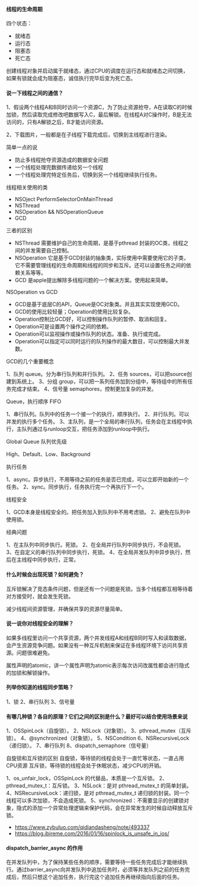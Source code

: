 #### 线程的生命周期

四个状态：

+ 就绪态
+ 运行态
+ 阻塞态
+ 死亡态

创建线程对象并启动属于就绪态，通过CPU的调度在运行态和就绪态之间切换，如果有锁就会成为阻塞态，诚信执行完毕后变为死亡态。

#### 说一下线程之间的通信？

1、假设两个线程A和B同时访问一个资源C，为了防止资源抢夺，A在读取C的时候加锁，然后读取完成修改吧数据写入C，最后解锁。在线程A对C操作时，B是无法访问的，只有A解锁之后，B才能访问资源。

2、下载图片，一般都是在子线程下载完成后，切换到主线程进行渲染。

简单一点的说

+ 防止多线程抢夺资源造成的数据安全问题
+ 一个线程处理完数据传递给另一个线程
+ 一个线程处理完特定任务后，切换到另一个线程继续执行任务。

线程相关使用的类

+ NSOject PerformSelectorOnMainThread
+ NSThread
+ NSOperation && NSOperationQueue
+ GCD

三者的区别

+ NSThread 需要维护自己的生命周期，是基于pthread 封装的OC类，线程之间的并发需要自己控制。
+ NSOperation 它是基于GCD封装的抽象类，实际使用中需要使用它的子类，它不需要管理线程的生命周期和线程的同步和互斥。还可以设置任务之间的依赖关系等等。
+ GCD 是apple提出解除多线程问题的一个解决方案。使用起来简单。

NSOperation vs GCD

+ GCD是基于底层C的API，Queue是OC对象类。并且其实实现使用GCD。
+ GCD的使用比较轻量；Operation的使用比较复杂。
+ Operation控制比GCD好，可以控制操作队列的暂停、取消和回复。
+ Operation可是设置两个操作之间的依赖。
+ Operation可以监视操作或操作队列的状态。准备、执行或完成。
+ Operation可以指定可以同时运行的队列操作的最大数目，可以控制最大并发数。

GCD的几个重要概念

1、队列 queue。分为串行队列和并行队列。
2、任务 sources，可以把source创建到系统上。
3、分组 group，可以把一系列任务加到分组中，等待组中的所有任务完成才结束。
4、信号量 semaphores，控制更加复杂的并发。

Queue，执行顺序 FIFO

1、串行队列。队列中的任务一个接一个的执行，顺序执行。
2、并行队列。可以并发的执行多个任务。
3、主队列，是一个全局的串行队列，任务会在主线程中执行，主队列通过与runloop交互，把任务添加到runloop中执行。

Global Queue 队列优先级

High、Default、Low、Background

执行任务

1、async。异步执行，不用等待之前的任务是否已完成，可以立即开始新的一个任务。
2、sync。同步执行，任务执行完一个再执行下一个。

线程安全

1、GCD本身是线程安全的。把任务加入到队列中不用考虑锁。
2、避免在队列中使用锁。

经典问题

1、在主队列中同步执行。死锁。
2、在全局并行队列中同步执行，不会死锁。
3、在自定义的串行队列中同步执行，死锁。
4、在全局并发队列中异步执行，然后在主线程中同步执行，正常。

#### 什么时候会出现死锁？如何避免？

互斥锁解决了竞态条件问题，但是还有一个问题是死锁。当多个线程都互相等待着对方接受时，就会发生死锁。

减少线程间资源管理，并确保共享的资源尽量简单。

#### 说一说你对线程安全的理解？

如果多线程里访问一个共享资源，两个并发线程A和线程B同时写入和读取数据，会产生资源竞争问题。如果没有一种互斥机制来保证在多线程环境下访问共享资源。问题很难避免。

属性声明的atomic，讲一个属性声明为atomic表示每次访问改属性都会进行隐式的加锁和解锁操作。

#### 列举你知道的线程同步策略？

1、锁
2、串行队列
3、信号量

#### 有哪几种锁？各自的原理？它们之间的区别是什么？最好可以结合使用场景来说

1、OSSpinLock（自旋锁）。
2、NSLock（对象锁）。
3、pthread_mutex（互斥锁）。
4、@synchronized（对象锁）。
5、NSCondition
6、NSRecursiveLock（递归锁）。
7、串行队列
8、dispatch_semaphore（信号量）

自旋锁和互斥锁的区别
自旋锁，等待锁的线程会处于一直忙等状态，一直占用CPU资源
互斥锁，等待锁的线程会处于休眠状态，减少CPU的开销。

1、os_unfair_lock，OSSpinLock 的代替品，本质是一个互斥锁。
2、pthread_mutex_t：互斥锁。
3、NSLock：是对 pthread_mutex_t 的简单封装。
4、NSRecursiveLock：递归锁，是对 pthread_mutex_t 递归锁的封装。同一个线程可以多次加锁，不会造成死锁。
5、synchronized：不需要显示的创建锁对象，隐式的添加一个异常处理逻辑来保护代码，会在异常发生的时候自动释放互斥锁。

+ https://www.zybuluo.com/qidiandasheng/note/493337
+ https://blog.ibireme.com/2016/01/16/spinlock_is_unsafe_in_ios/

#### dispatch_barrier_async 的作用

在并发队列中，为了保持某些任务的顺序，需要等待一些任务完成后才能继续执行。通过barrier_async向并发队列中追加任务时，必须等并发队列之前的任务完成后，然后只想这个追加任务，执行完这个追加任务再继续指向后面的任务。


